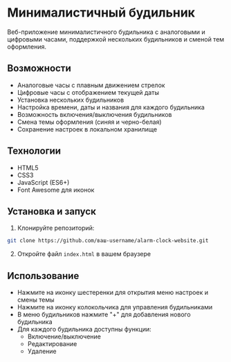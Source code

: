 # Минималистичный будильник

Веб-приложение минималистичного будильника с аналоговыми и цифровыми часами, поддержкой нескольких будильников и сменой тем оформления.

## Возможности

- Аналоговые часы с плавным движением стрелок
- Цифровые часы с отображением текущей даты
- Установка нескольких будильников
- Настройка времени, даты и названия для каждого будильника
- Возможность включения/выключения будильников
- Смена темы оформления (синяя и черно-белая)
- Сохранение настроек в локальном хранилище

## Технологии

- HTML5
- CSS3
- JavaScript (ES6+)
- Font Awesome для иконок

## Установка и запуск

1. Клонируйте репозиторий:
```bash
git clone https://github.com/ваш-username/alarm-clock-website.git
```

2. Откройте файл `index.html` в вашем браузере

## Использование

- Нажмите на иконку шестеренки для открытия меню настроек и смены темы
- Нажмите на иконку колокольчика для управления будильниками
- В меню будильников нажмите "+" для добавления нового будильника
- Для каждого будильника доступны функции:
  - Включение/выключение
  - Редактирование
  - Удаление 